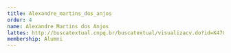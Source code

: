 ```yaml
---
title: Alexandre_martins_dos_anjos
order: 4
name: Alexandre Martins dos Anjos
lattes: http://buscatextual.cnpq.br/buscatextual/visualizacv.do?id=K4704504H4
membership: Alumni
---
```


